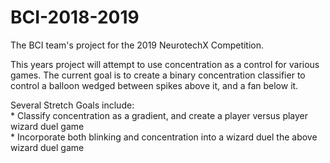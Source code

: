 # BCI-2018-2019
The BCI team's project for the 2019 NeurotechX Competition. 
  
This years project will attempt to use concentration as a control for various games. The current goal is to create a binary concentration classifier to control a balloon wedged between spikes above it, and a fan below it.  
  
Several Stretch Goals include:  
    * Classify concentration as a gradient, and create a player versus player wizard duel game  
    * Incorporate both blinking and concentration into a wizard duel the above wizard duel game  


